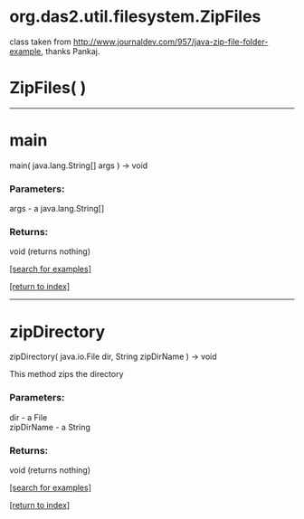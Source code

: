 # org.das2.util.filesystem.ZipFiles

class taken from http://www.journaldev.com/957/java-zip-file-folder-example,
 thanks Pankaj.

# ZipFiles( )


***
<a name="main"></a>
# main
main( java.lang.String[] args ) &rarr; void



### Parameters:
args - a java.lang.String[]

### Returns:
void (returns nothing)


<a href="https://github.com/autoplot/dev/search?q=main&unscoped_q=main">[search for examples]</a>

<a href="https://github.com/autoplot/documentation/blob/master/javadoc/index-all.md">[return to index]</a>

***
<a name="zipDirectory"></a>
# zipDirectory
zipDirectory( java.io.File dir, String zipDirName ) &rarr; void

This method zips the directory

### Parameters:
dir - a File
<br>zipDirName - a String

### Returns:
void (returns nothing)


<a href="https://github.com/autoplot/dev/search?q=zipDirectory&unscoped_q=zipDirectory">[search for examples]</a>

<a href="https://github.com/autoplot/documentation/blob/master/javadoc/index-all.md">[return to index]</a>

